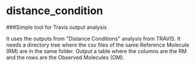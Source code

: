 # distance_condition
###Simple tool for Travis output analysis

It uses the outputs from "Distance Conditions" analysis from TRAVIS. It needs a directory tree where the csv files of the same Reference Molecule (RM) are in the same folder.
Output a table where the columns are the RM and the rows are the Observed Molecules (OM).
